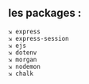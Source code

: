 
## les packages : 
    ⇲ express 
    ⇲ express-session 
    ⇲ ejs 
    ⇲ dotenv 
    ⇲ morgan 
    ⇲ nodemon 
    ⇲ chalk 